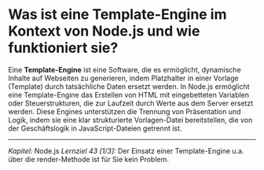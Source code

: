 # Was ist eine Template-Engine im Kontext von Node.js und wie funktioniert sie?

Eine **Template-Engine** ist eine Software, die es ermöglicht, dynamische Inhalte auf Webseiten zu generieren, indem Platzhalter in einer Vorlage (Template) durch tatsächliche Daten ersetzt werden. In Node.js ermöglicht eine Template-Engine das Erstellen von HTML mit eingebetteten Variablen oder Steuerstrukturen, die zur Laufzeit durch Werte aus dem Server ersetzt werden. Diese Engines unterstützen die Trennung von Präsentation und Logik, indem sie eine klar strukturierte Vorlagen-Datei bereitstellen, die von der Geschäftslogik in JavaScript-Dateien getrennt ist.

---

_Kapitel:_ Node.js
_Lernziel 43 \[1/3\]:_ Der Einsatz einer Template-Engine u.a. über die render-Methode ist für Sie kein Problem.
